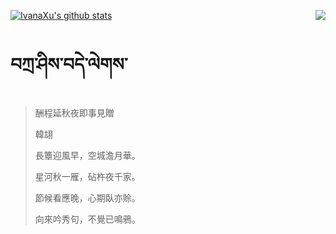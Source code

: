 [![IvanaXu's github stats](https://github-readme-stats.vercel.app/api?username=IvanaXu&show_icons=true&theme=vue-dark)](https://github.com/anuraghazra/github-readme-stats)
<img align="right" src="https://github-readme-stats.vercel.app/api/top-langs/?username=IvanaXu&langs_count=3&theme=graywhite" />
# བཀྲ་ཤིས་བདེ་ལེགས་
> 酬程延秋夜即事見贈
> 
> 韓翃
> 
> 長簟迎風早，空城澹月華。
> 
> 星河秋一雁，砧杵夜千家。
> 
> 節候看應晚，心期臥亦賒。
> 
> 向來吟秀句，不覺已鳴鴉。
>